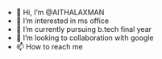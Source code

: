 - 👋 Hi, I’m @AITHALAXMAN
- 👀 I’m interested in ms office
- 🌱 I’m currently pursuing b.tech final year
- 💞️ I’m looking to collaboration with google
- 📫 How to reach me

<!---
AITHALAXMAN/AITHALAXMAN is a ✨ special ✨ repository because its `README.md` (this file) appears on your GitHub profile.
You can click the Preview link to take a look at your changes.
--->
